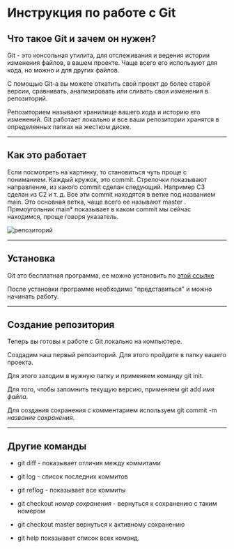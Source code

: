 # **Инструкция по работе с Git** #

## Что такое Git и зачем он нужен? ##

Git - это консольная утилита, для отслеживания и ведения истории изменения файлов, в вашем проекте. Чаще всего его используют для кода, но можно и для других файлов. 

С помощью Git-a вы можете откатить свой проект до более старой версии, сравнивать, анализировать или сливать свои изменения в репозиторий.

Репозиторием называют хранилище вашего кода и историю его изменений. Git работает локально и все ваши репозитории хранятся в определенных папках на жестком диске.
________
## Как это работает ##

Если посмотреть на картинку, то становиться чуть проще с пониманием. Каждый кружок, это commit. Стрелочки показывают направление, из какого commit сделан следующий. Например C3 сделан из С2 и т. д. Все эти commit находятся в ветке под названием main. Это основная ветка, чаще всего ее называют master . Прямоугольник main* показывает в каком commit мы сейчас находимся, проще говоря указатель.

![репозиторий](https://habrastorage.org/getpro/habr/upload_files/137/e03/4ea/137e034eadd3c4459a734354a029fb1a)

-------
## Установка ##

Git это бесплатная программа, ее можно установить по [этой ссылке](https://git-scm.com/download/win)

После установки программе необходимо "представиться" и можно начинать работу.

------

## Создание репозитория ##

Теперь вы готовы к работе с Git локально на компьютере.

Создадим наш первый репозиторий. Для этого пройдите в папку вашего проекта.

Для этого заходим в нужную папку и применяем команду git init. 

Для того, чтобы запомнить текущую версию, применяем git add *имя файла*. 

Для создания сохранения с комментарием используем git commit -m *название сохранения*.

--------
## Другие  команды ##

* git diff - показывает отличия между коммитами

* git log - список последних коммитов

* git reflog - показывает все коммиты

* git checkout *номер сохранения* - вернуться к  сохранению с таким номером

* git checkout master вернуться к активному сохранению

* git help показывает список всех команд.






